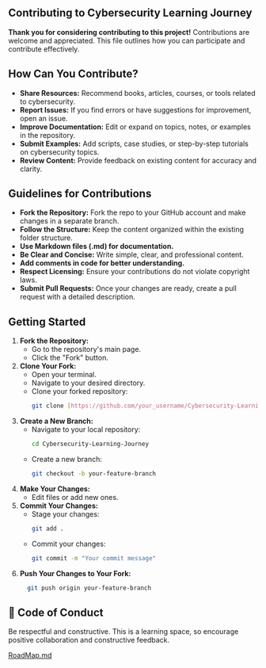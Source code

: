 ## Contributing to Cybersecurity Learning Journey

**Thank you for considering contributing to this project!** Contributions are welcome and appreciated. This file outlines how you can participate and contribute effectively.

## How Can You Contribute?

* **Share Resources:** Recommend books, articles, courses, or tools related to cybersecurity.
* **Report Issues:** If you find errors or have suggestions for improvement, open an issue.
* **Improve Documentation:** Edit or expand on topics, notes, or examples in the repository.
* **Submit Examples:** Add scripts, case studies, or step-by-step tutorials on cybersecurity topics.
* **Review Content:** Provide feedback on existing content for accuracy and clarity.

## Guidelines for Contributions

* **Fork the Repository:** Fork the repo to your GitHub account and make changes in a separate branch.
* **Follow the Structure:** Keep the content organized within the existing folder structure.
* **Use Markdown files (.md) for documentation.**
* **Be Clear and Concise:** Write simple, clear, and professional content.
* **Add comments in code for better understanding.**
* **Respect Licensing:** Ensure your contributions do not violate copyright laws.
* **Submit Pull Requests:** Once your changes are ready, create a pull request with a detailed description.

## Getting Started

1. **Fork the Repository:**
   * Go to the repository's main page.
   * Click the "Fork" button.
2. **Clone Your Fork:**
   * Open your terminal.
   * Navigate to your desired directory.
   * Clone your forked repository:
     ```bash
     git clone [https://github.com/your_username/Cybersecurity-Learning-Journey.git](https://github.com/your_username/Cybersecurity-Learning-Journey.git)
     ```
3. **Create a New Branch:**
   * Navigate to your local repository:
     ```bash
     cd Cybersecurity-Learning-Journey
     ```
   * Create a new branch:
     ```bash
     git checkout -b your-feature-branch
     ```
4. **Make Your Changes:**
   * Edit files or add new ones.
5. **Commit Your Changes:**
   * Stage your changes:
     ```bash
     git add .
     ```
   * Commit your changes:
     ```bash
     git commit -m "Your commit message"
     ```
6. **Push Your Changes to Your Fork:**
   ```bash
     git push origin your-feature-branch
     ```

## 🙏 Code of Conduct

Be respectful and constructive. This is a learning space, so encourage positive collaboration and constructive feedback.

[RoadMap.md](RoadMap.md)
